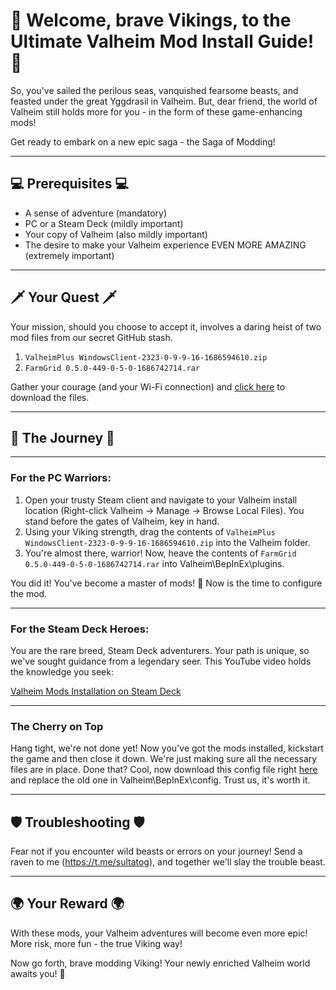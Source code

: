 # 🎉 Welcome, brave Vikings, to the Ultimate Valheim Mod Install Guide! 🎉

So, you've sailed the perilous seas, vanquished fearsome beasts, and feasted under the great Yggdrasil in Valheim. But, dear friend, the world of Valheim still holds more for you - in the form of these game-enhancing mods!

Get ready to embark on a new epic saga - the Saga of Modding! 

---

## 💻 Prerequisites 💻

- A sense of adventure (mandatory)
- PC or a Steam Deck (mildly important)
- Your copy of Valheim (also mildly important)
- The desire to make your Valheim experience EVEN MORE AMAZING (extremely important)

---

## 🗡️ Your Quest 🗡️

Your mission, should you choose to accept it, involves a daring heist of two mod files from our secret GitHub stash.

1. `ValheimPlus WindowsClient-2323-0-9-9-16-1686594610.zip`
2. `FarmGrid 0.5.0-449-0-5-0-1686742714.rar`

Gather your courage (and your Wi-Fi connection) and [click here](https://github.com/sultatog/valheim_mods) to download the files.

---

## 🧭 The Journey 🧭

---

### For the PC Warriors:

1. Open your trusty Steam client and navigate to your Valheim install location (Right-click Valheim -> Manage -> Browse Local Files). You stand before the gates of Valheim, key in hand.
2. Using your Viking strength, drag the contents of `ValheimPlus WindowsClient-2323-0-9-9-16-1686594610.zip` into the Valheim folder.
3. You're almost there, warrior! Now, heave the contents of `FarmGrid 0.5.0-449-0-5-0-1686742714.rar` into Valheim\BepInEx\plugins.

You did it! You've become a master of mods! 🎉 Now is the time to configure the mod.

---

### For the Steam Deck Heroes:

You are the rare breed, Steam Deck adventurers. Your path is unique, so we've sought guidance from a legendary seer. This YouTube video holds the knowledge you seek:

[Valheim Mods Installation on Steam Deck](https://www.youtube.com/watch?v=bC0zKS7HecI)

---

### The Cherry on Top

Hang tight, we're not done yet! Now you've got the mods installed, kickstart the game and then close it down. We're just making sure all the necessary files are in place. Done that? Cool, now download this config file right [here](https://github.com/sultatog/valheim_mods/blob/main/valheim_plus.cfg) and replace the old one in Valheim\BepInEx\config. Trust us, it's worth it.

---

## 🛡️ Troubleshooting 🛡️

Fear not if you encounter wild beasts or errors on your journey! Send a raven to me (https://t.me/sultatog), and together we'll slay the trouble beast.

---

## 🌍 Your Reward 🌍

With these mods, your Valheim adventures will become even more epic! More risk, more fun - the true Viking way!

Now go forth, brave modding Viking! Your newly enriched Valheim world awaits you! 🎉
